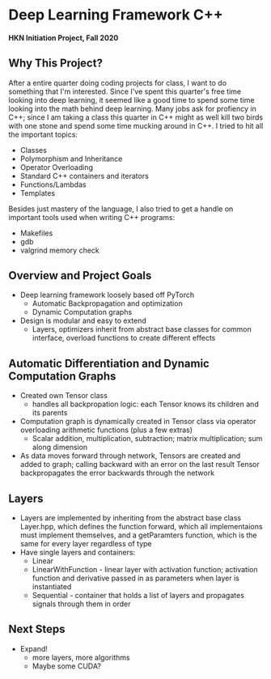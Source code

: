 # Deep Learning Framework C++
#### HKN Initiation Project, Fall 2020

## Why This Project?
After a entire quarter doing coding projects for class, I want to do something that I'm interested. Since I've spent this quarter's free time looking into deep learning, it seemed like a good time to spend some time looking into the math behind deep learning.
Many jobs ask for profiency in C++; since I am taking a class this quarter in C++ might as well kill two birds with one stone and spend some time mucking around in C++. I tried to hit all the important topics:
* Classes
* Polymorphism and Inheritance
* Operator Overloading
* Standard C++ containers and iterators
* Functions/Lambdas
* Templates

Besides just mastery of the language, I also tried to get a handle on important tools used when writing C++ programs:
* Makefiles
* gdb
* valgrind memory check

## Overview and Project Goals
* Deep learning framework loosely based off PyTorch
	* Automatic Backpropagation and optimization
	* Dynamic Computation graphs
* Design is modular and easy to extend
	* Layers, optimizers inherit from abstract base classes for common interface, overload functions to create different effects

## Automatic Differentiation and Dynamic Computation Graphs
* Created own Tensor class
	* handles all backpropation logic: each Tensor knows its children and its parents
* Computation graph is dynamically created in Tensor class via operator overloading arithmetic functions (plus a few extras)
	* Scalar addition, multiplication, subtraction; matrix multiplication; sum along dimension
* As data moves forward through network, Tensors are created and added to graph; calling backward with an error on the last result Tensor backpropagates the error backwards through the network

## Layers
* Layers are implemented by inheriting from the abstract base class Layer.hpp, which defines the function forward, which all implementaions must implement themselves, and a getParamters function, which is the same for every layer regardless of type
* Have single layers and containers:
	* Linear
	* LinearWithFunction - linear layer with activation function; activation function and derivative passed in as parameters when layer is instantiated
	* Sequential - container that holds a list of layers and propagates signals through them in order

## Next Steps
* Expand!
	* more layers, more algorithms
	* Maybe some CUDA?
